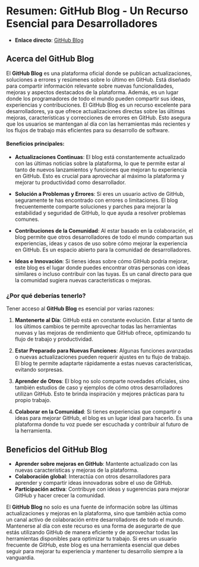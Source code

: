 # Resumen: **GitHub Blog - Un Recurso Esencial para Desarrolladores**

- **Enlace directo**: [GitHub Blog](https://github.blog)

## **Acerca del GitHub Blog**
El **GitHub Blog** es una plataforma oficial donde se publican actualizaciones, soluciones a errores y resúmenes sobre lo último en GitHub. Está diseñado para compartir información relevante sobre nuevas funcionalidades, mejoras y aspectos destacados de la plataforma. Además, es un lugar donde los programadores de todo el mundo pueden compartir sus ideas, experiencias y contribuciones.
El GitHub Blog es un recurso excelente para desarrolladores, ya que ofrece actualizaciones directas sobre las últimas mejoras, características y correcciones de errores en GitHub. Esto asegura que los usuarios se mantengan al día con las herramientas más recientes y los flujos de trabajo más eficientes para su desarrollo de software.

#### **Beneficios principales**:

- **Actualizaciones Continuas**: El blog está constantemente actualizado con las últimas noticias sobre la plataforma, lo que te permite estar al tanto de nuevos lanzamientos y funciones que mejoran tu experiencia en GitHub. Esto es crucial para aprovechar al máximo la plataforma y mejorar tu productividad como desarrollador.

- **Solución a Problemas y Errores**: Si eres un usuario activo de GitHub, seguramente te has encontrado con errores o limitaciones. El blog frecuentemente comparte soluciones y parches para mejorar la estabilidad y seguridad de GitHub, lo que ayuda a resolver problemas comunes.

- **Contribuciones de la Comunidad**: Al estar basado en la colaboración, el blog permite que otros desarrolladores de todo el mundo compartan sus experiencias, ideas y casos de uso sobre cómo mejorar la experiencia en GitHub. Es un espacio abierto para la comunidad de desarrolladores.

- **Ideas e Innovación**: Si tienes ideas sobre cómo GitHub podría mejorar, este blog es el lugar donde puedes encontrar otras personas con ideas similares o incluso contribuir con las tuyas. Es un canal directo para que la comunidad sugiera nuevas características o mejoras.

### **¿Por qué deberías tenerlo?**
Tener acceso al **GitHub Blog** es esencial por varias razones:

1. **Mantenerte al Día**: GitHub está en constante evolución. Estar al tanto de los últimos cambios te permite aprovechar todas las herramientas nuevas y las mejoras de rendimiento que GitHub ofrece, optimizando tu flujo de trabajo y productividad.

2. **Estar Preparado para Nuevas Funciones**: Algunas funciones avanzadas o nuevas actualizaciones pueden requerir ajustes en tu flujo de trabajo. El blog te permite adaptarte rápidamente a estas nuevas características, evitando sorpresas.

3. **Aprender de Otros**: El blog no solo comparte novedades oficiales, sino también estudios de caso y ejemplos de cómo otros desarrolladores utilizan GitHub. Esto te brinda inspiración y mejores prácticas para tu propio trabajo.

4. **Colaborar en la Comunidad**: Si tienes experiencias que compartir o ideas para mejorar GitHub, el blog es un lugar ideal para hacerlo. Es una plataforma donde tu voz puede ser escuchada y contribuir al futuro de la herramienta.

## **Beneficios del GitHub Blog**
- **Aprender sobre mejoras en GitHub**: Mantente actualizado con las nuevas características y mejoras de la plataforma.
- **Colaboración global**: Interactúa con otros desarrolladores para aprender y compartir ideas innovadoras sobre el uso de GitHub.
- **Participación activa**: Contribuye con ideas y sugerencias para mejorar GitHub y hacer crecer la comunidad.

El **GitHub Blog** no solo es una fuente de información sobre las últimas actualizaciones y mejoras en la plataforma, sino que también actúa como un canal activo de colaboración entre desarrolladores de todo el mundo. Mantenerse al día con este recurso es una forma de asegurarte de que estás utilizando GitHub de manera eficiente y de aprovechar todas las herramientas disponibles para optimizar tu trabajo. Si eres un usuario frecuente de GitHub, este blog es una herramienta esencial que debes seguir para mejorar tu experiencia y mantener tu desarrollo siempre a la vanguardia.

